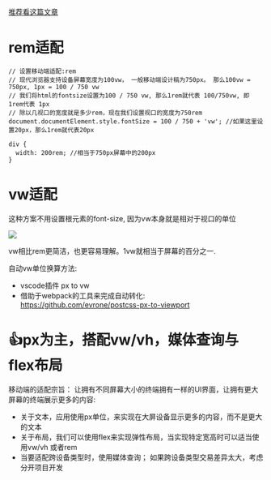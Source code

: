 [推荐看这篇文章](https://blog.csdn.net/weixin_57677300/article/details/129164050)

# rem适配

```
// 设置移动端适配:rem
// 现代浏览器支持设备屏幕宽度为100vw， 一般移动端设计稿为750px。 那么100vw = 750px, 1px = 100 / 750 vw
// 我们将html的fontsize设置为100 / 750 vw, 那么1rem就代表 100/750vw, 即1rem代表 1px
// 除以几视口的宽度就是多少rem，现在我们设置视口的宽度为750rem
document.documentElement.style.fontSize = 100 / 750 + 'vw'; //如果这里设置20px，那么1rem就代表20px

div {
  width: 200rem; //相当于750px屏幕中的200px
}
```


# vw适配

这种方案不用设置根元素的font-size, 因为vw本身就是相对于视口的单位

![](https://img-blog.csdnimg.cn/5c93b0b5b5224a93bd2a1a671d78662d.png)


vw相比rem更简洁，也更容易理解。1vw就相当于屏幕的百分之一.

自动vw单位换算方法:
- vscode插件 px to vw
- 借助于webpack的工具来完成自动转化: https://github.com/evrone/postcss-px-to-viewport 


# 👍px为主，搭配vw/vh，媒体查询与flex布局

移动端的适配宗旨： 让拥有不同屏幕大小的终端拥有一样的UI界面，让拥有更大屏幕的终端展示更多的内容: 
- 关于文本，应用使用px单位，来实现在大屏设备显示更多的内容，而不是更大的文本
- 关于布局，我们可以使用flex来实现弹性布局，当实现特定宽高时可以适当使用vw/vh 或者rem
- 当要适配跨设备类型时，使用媒体查询； 如果跨设备类型交易差异太大，考虑分开项目开发


